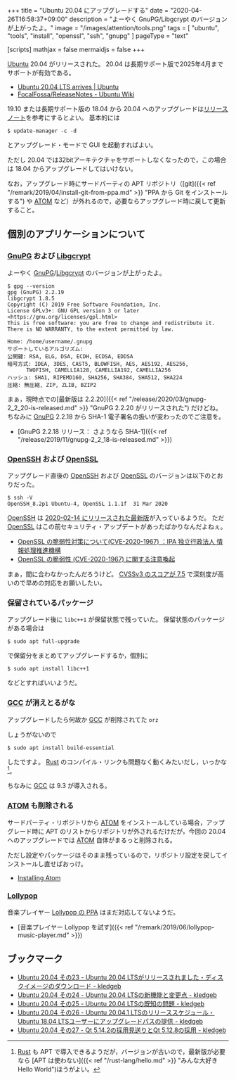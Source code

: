+++
title = "Ubuntu 20.04 にアップグレードする"
date =  "2020-04-26T16:58:37+09:00"
description = "よーやく GnuPG/Libgcrypt のバージョンが上がったよ。"
image = "/images/attention/tools.png"
tags  = [ "ubuntu", "tools", "install", "openssl", "ssh", "gnupg" ]
pageType = "text"

[scripts]
  mathjax = false
  mermaidjs = false
+++

[Ubuntu] 20.04 がリリースされた。
20.04 は長期サポート版で2025年4月までサポートが有効である。

- [Ubuntu 20.04 LTS arrives | Ubuntu](https://ubuntu.com/blog/ubuntu-20-04-lts-arrives)
- [FocalFossa/ReleaseNotes - Ubuntu Wiki](https://wiki.ubuntu.com/FocalFossa/ReleaseNotes)

19.10 または長期サポート版の 18.04 から 20.04 へのアップグレードは[リリースノート](https://wiki.ubuntu.com/FocalFossa/ReleaseNotes "FocalFossa/ReleaseNotes - Ubuntu Wiki")を参考にするとよい。
基本的には

```text
$ update-manager -c -d
```

とアップグレード・モードで GUI を起動すればよい。

ただし 20.04 では32bitアーキテクチャをサポートしなくなったので，この場合は 18.04 からアップグレードしてはいけない。

なお，アップグレード時にサードパーティの APT リポジトリ（[git]({{< ref "/remark/2019/04/install-git-from-ppa.md" >}} "PPA から Git をインストールする") や [ATOM](https://flight-manual.atom.io/getting-started/sections/installing-atom/ "Installing Atom") など）が外れるので，必要ならアップグレード時に戻して更新すること。

## 個別のアプリケーションについて

### [GnuPG] および [Libgcrypt]

[GnuPG]: https://gnupg.org/ "The GNU Privacy Guard"
[Libgcrypt]: https://gnupg.org/software/libgcrypt/

よーやく [GnuPG]/[Libgcrypt] のバージョンが上がったよ。

```text
$ gpg --version
gpg (GnuPG) 2.2.19
libgcrypt 1.8.5
Copyright (C) 2019 Free Software Foundation, Inc.
License GPLv3+: GNU GPL version 3 or later <https://gnu.org/licenses/gpl.html>
This is free software: you are free to change and redistribute it.
There is NO WARRANTY, to the extent permitted by law.

Home: /home/username/.gnupg
サポートしているアルゴリズム:
公開鍵: RSA, ELG, DSA, ECDH, ECDSA, EDDSA
暗号方式: IDEA, 3DES, CAST5, BLOWFISH, AES, AES192, AES256,
      TWOFISH, CAMELLIA128, CAMELLIA192, CAMELLIA256
ハッシュ: SHA1, RIPEMD160, SHA256, SHA384, SHA512, SHA224
圧縮: 無圧縮, ZIP, ZLIB, BZIP2
```

まぁ，現時点での[最新版は 2.2.20]({{< ref "/release/2020/03/gnupg-2_2_20-is-released.md" >}} "GnuPG 2.2.20 がリリースされた") だけどね。
ちなみに [GnuPG] 2.2.18 から SHA-1 電子署名の扱いが変わったのでご注意を。

- [GnuPG 2.2.18 リリース： さようなら SHA-1]({{< ref "/release/2019/11/gnupg-2_2_18-is-released.md" >}})

### [OpenSSH] および [OpenSSL]

[OpenSSH]: https://www.openssh.com/
[OpenSSL]: https://www.openssl.org/

アップグレード直後の [OpenSSH] および [OpenSSL] のバージョンは以下のとおりだった。

```text
$ ssh -V
OpenSSH_8.2p1 Ubuntu-4, OpenSSL 1.1.1f  31 Mar 2020
```

[OpenSSH] は [2020-02-14 にリリースされた最新版](https://www.openssh.com/txt/release-8.2)が入っているようだ。
ただ [OpenSSL] はこの前セキュリティ・アップデートがあったばかりなんだよねぇ。

- [OpenSSL の脆弱性対策について(CVE-2020-1967) ：IPA 独立行政法人 情報処理推進機構](https://www.ipa.go.jp/security/ciadr/vul/alert20200423.html)
- [OpenSSL の脆弱性 (CVE-2020-1967) に関する注意喚起](https://www.jpcert.or.jp/at/2020/at200018.html)

まぁ，間に合わなかったんだろうけど。
[CVSSv3 のスコアが 7.5](https://access.redhat.com/security/cve/CVE-2020-1967) で深刻度が高いので早めの対応をお願いしたい。

### 保留されているパッケージ

アップグレード後に `libc++1` が保留状態で残っていた。
保留状態のパッケージがある場合は

```text
$ sudo apt full-upgrade
```

で保留分をまとめてアップグレードするか，個別に

```text
$ sudo apt install libc++1
```

などとすればいいようだ。

### [GCC] が消えとるがな

[GCC]: https://gcc.gnu.org/ "GCC, the GNU Compiler Collection - GNU Project - Free Software Foundation (FSF)"
[Rust]: https://www.rust-lang.org/ "Rust Programming Language"

アップグレードしたら何故か [GCC] が削除されてた `orz`

しょうがないので

```text
$ sudo apt install build-essential
```

したですよ。
[Rust] のコンパイル・リンクも問題なく動くみたいだし，いっかな[^rust1]。

[^rust1]: [Rust] も APT で導入できるようだが，バージョンが古いので，最新版が必要なら [APT は使わない]({{< ref "/rust-lang/hello.md" >}} "みんな大好き Hello World")ほうがよい。

ちなみに [GCC] は 9.3 が導入される。

### [ATOM] も削除される

[ATOM]: https://atom.io/

サードパーティ・リポジトリから [ATOM] をインストールしている場合，アップグレード時に APT のリストからリポジトリが外されるだけだが，今回の 20.04 へのアップグレードでは [ATOM] 自体がまるっと削除される。

ただし設定やパッケージはそのまま残っているので，リポジトリ設定を戻してインストールし直せばおっけ。

- [Installing Atom](https://flight-manual.atom.io/getting-started/sections/installing-atom/)

### [Lollypop]

[Lollypop]: https://wiki.gnome.org/Apps/Lollypop?action=show "Apps/Lollypop - GNOME Wiki!"

音楽プレイヤー [Lollypop の PPA](https://launchpad.net/~gnumdk/+archive/ubuntu/lollypop "Lollypop : Cédric Bellegarde") はまだ対応してないようだ。

- [音楽プレイヤー Lollypop を試す]({{< ref "/remark/2019/06/lollypop-music-player.md" >}})

## ブックマーク

- [Ubuntu 20.04 その23 - Ubuntu 20.04 LTSがリリースされました・ディスクイメージのダウンロード - kledgeb](https://kledgeb.blogspot.com/2020/04/ubuntu-2004-23-ubuntu-2004-lts.html)
- [Ubuntu 20.04 その24 - Ubuntu 20.04 LTSの新機能と変更点 - kledgeb](https://kledgeb.blogspot.com/2020/04/ubuntu-2004-24-ubuntu-2004-lts.html)
- [Ubuntu 20.04 その25 - Ubuntu 20.04 LTSの既知の問題 - kledgeb](https://kledgeb.blogspot.com/2020/04/ubuntu-2004-25-ubuntu-2004-lts.html)
- [Ubuntu 20.04 その26 - Ubuntu 20.04.1 LTSのリリーススケジュール・Ubuntu 18.04 LTSユーザーにアップグレードパスの提供 - kledgeb](https://kledgeb.blogspot.com/2020/04/ubuntu-2004-26-ubuntu-20041-ltsubuntu.html)
- [Ubuntu 20.04 その27 - Qt 5.14.2の採用見送りとQt 5.12.8の採用 - kledgeb](https://kledgeb.blogspot.com/2020/04/ubuntu-2004-27-qt-5142qt-5128.html)

[Ubuntu]: https://www.ubuntu.com/ "The leading operating system for PCs, IoT devices, servers and the cloud | Ubuntu"
[PPA]: https://launchpad.net/ubuntu/+ppas "Personal Package Archives : Ubuntu"
